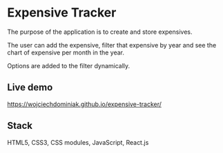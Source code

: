 # Expensive Tracker

The purpose of the application is to create and store expensives.

The user can add the expensive, filter that expensive by year and see the chart of expensive per month in the year.

Options are added to the filter dynamically.

## Live demo

https://wojciechdominiak.github.io/expensive-tracker/

## Stack

HTML5, CSS3, CSS modules, JavaScript, React.js
